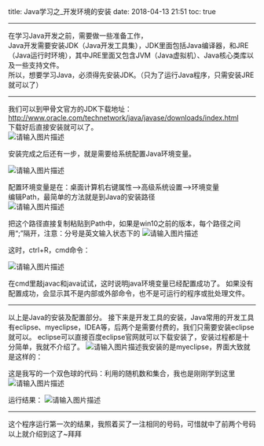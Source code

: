 title: Java学习之_开发环境的安装
date: 2018-04-13 21:51
toc: true

---

在学习Java开发之前，需要做一些准备工作，   
Java开发需要安装JDK（Java开发工具集），JDK里面包括Java编译器，和JRE（Java运行时环境），其中JRE里面又包含JVM（Java虚拟机）、Java核心类库以及一些支持文件。   
所以，想要学习Java，必须得先安装JDK。（只为了运行Java程序，只需安装JRE就可以了）  

---
我们可以到甲骨文官方的JDK下载地址：http://www.oracle.com/technetwork/java/javase/downloads/index.html   
下载好后直接安装就可以了。   
![请输入图片描述][1]


安装完成之后还有一步，就是需要给系统配置Java环境变量。  

![请输入图片描述][2]


配置环境变量是在：桌面计算机右键属性-->高级系统设置-->环境变量  
编辑Path，最简单的方法就是到Java的安装路径  
![请输入图片描述][3]


把这个路径直接复制粘贴到Path中，如果是win10之前的版本，每个路径之间用“;”隔开，注意：分号是英文输入状态下的
![请输入图片描述][4]


这时，ctrl+R，cmd命令： 



![请输入图片描述][5]


在cmd里敲javac和java试试，这时说明java环境变量已经配置成功了。 
如果没有配置成功，会显示其不是内部或外部命令，也不是可运行的程序或批处理文件。  

---
以上是Java的安装及配置部分。 
接下来是开发工具的安装，Java常用的开发工具有eclipse、myeclipse，IDEA等，后两个是需要付费的，我们只需要安装eclipse就可以。 
eclipse可以直接百度eclipse官网就可以下载安装了，安装过程都是十分简单，我就不介绍了。 
![请输入图片描述][6]我安装的是myeclipse，界面大致就是这样的： 


这是我写的一个双色球的代码：利用的随机数和集合，我也是刚刚学到这里 
![请输入图片描述][7]


运行结果： 
![请输入图片描述][8]


  [1]: https://images.shiguangping.com/images/Java%E5%AD%A6%E4%B9%A0%E4%B9%8B_%E5%BC%80%E5%8F%91%E7%8E%AF%E5%A2%83%E5%AE%89%E8%A3%85/Java%E5%AD%A6%E4%B9%A0%E4%B9%8B_%E5%BC%80%E5%8F%91%E7%8E%AF%E5%A2%83%E5%AE%89%E8%A3%85_%E5%9B%BE1.png
  [2]: https://images.shiguangping.com/images/Java%E5%AD%A6%E4%B9%A0%E4%B9%8B_%E5%BC%80%E5%8F%91%E7%8E%AF%E5%A2%83%E5%AE%89%E8%A3%85/Java%E5%AD%A6%E4%B9%A0%E4%B9%8B_%E5%BC%80%E5%8F%91%E7%8E%AF%E5%A2%83%E5%AE%89%E8%A3%85_%E5%9B%BE2.png
  [3]: https://images.shiguangping.com/images/Java%E5%AD%A6%E4%B9%A0%E4%B9%8B_%E5%BC%80%E5%8F%91%E7%8E%AF%E5%A2%83%E5%AE%89%E8%A3%85/Java%E5%AD%A6%E4%B9%A0%E4%B9%8B_%E5%BC%80%E5%8F%91%E7%8E%AF%E5%A2%83%E5%AE%89%E8%A3%85_%E5%9B%BE3.png
  [4]: https://images.shiguangping.com/images/Java%E5%AD%A6%E4%B9%A0%E4%B9%8B_%E5%BC%80%E5%8F%91%E7%8E%AF%E5%A2%83%E5%AE%89%E8%A3%85/Java%E5%AD%A6%E4%B9%A0%E4%B9%8B_%E5%BC%80%E5%8F%91%E7%8E%AF%E5%A2%83%E5%AE%89%E8%A3%85_%E5%9B%BE4.png
  [5]: https://images.shiguangping.com/images/Java%E5%AD%A6%E4%B9%A0%E4%B9%8B_%E5%BC%80%E5%8F%91%E7%8E%AF%E5%A2%83%E5%AE%89%E8%A3%85/Java%E5%AD%A6%E4%B9%A0%E4%B9%8B_%E5%BC%80%E5%8F%91%E7%8E%AF%E5%A2%83%E5%AE%89%E8%A3%85_%E5%9B%BE5.png
  [6]: https://images.shiguangping.com/images/Java%E5%AD%A6%E4%B9%A0%E4%B9%8B_%E5%BC%80%E5%8F%91%E7%8E%AF%E5%A2%83%E5%AE%89%E8%A3%85/Java%E5%AD%A6%E4%B9%A0%E4%B9%8B_%E5%BC%80%E5%8F%91%E7%8E%AF%E5%A2%83%E5%AE%89%E8%A3%85_%E5%9B%BE6.png
  [7]: https://images.shiguangping.com/images/Java%E5%AD%A6%E4%B9%A0%E4%B9%8B_%E5%BC%80%E5%8F%91%E7%8E%AF%E5%A2%83%E5%AE%89%E8%A3%85/Java%E5%AD%A6%E4%B9%A0%E4%B9%8B_%E5%BC%80%E5%8F%91%E7%8E%AF%E5%A2%83%E5%AE%89%E8%A3%85_%E5%9B%BE7.png
  [8]: https://images.shiguangping.com/images/Java%E5%AD%A6%E4%B9%A0%E4%B9%8B_%E5%BC%80%E5%8F%91%E7%8E%AF%E5%A2%83%E5%AE%89%E8%A3%85/Java%E5%AD%A6%E4%B9%A0%E4%B9%8B_%E5%BC%80%E5%8F%91%E7%8E%AF%E5%A2%83%E5%AE%89%E8%A3%85_%E5%9B%BE8.png

---
这个程序运行第一次的结果，我照着买了一注相同的号码，可惜就中了前两个号码
以上就介绍到这了~拜拜
